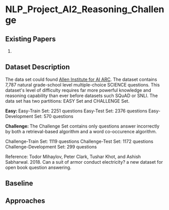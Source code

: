 # NLP_Project_AI2_Reasoning_Challenge

## Existing Papers
1. 

## Dataset Description
The data set could found [Allen Institute for AI ARC](https://leaderboard.allenai.org/arc/submissions/public). The dataset contains 7,787 natural grade-school level multiple-choice SCIENCE questions. This dataset's level of difficulty requires far more powerful knowledge and reasoning capability than ever before datasets such SQuAD or SNLI. The data set has two partitions: EASY Set and CHALLENGE Set.

<b> Easy: </b>
Easy-Train Set: 2251 questions
Easy-Test Set: 2376 questions
Easy-Development Set: 570 questions

<b> Challenge: </b>
The Challenge Set contains only questions answer incorrectly by both a retrieval-based algorithm and a word co-occurence algorithm.

Challenge-Train Set: 1119 questions
Challenge-Test Set: 1172 questions
Challenge-Development Set: 299 questions

Reference: Todor Mihaylov, Peter Clark, Tushar Khot, and Ashish
Sabharwal. 2018. Can a suit of armor conduct electricity? a new dataset for open book question answering.

## Baseline

## Approaches
